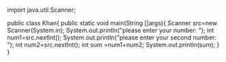 import java.util.Scanner;

public class Khan{
    public static void main(String []args){
        Scanner src=new Scanner(System.in);
        System.out.println("please enter your number: ");
        int num1=src.nextInt();
        System.out.println("please enter your second number: ");
        int num2=src.nextInt();
        int sum =num1+num2;
        System.out.println(sum);
    }
}
